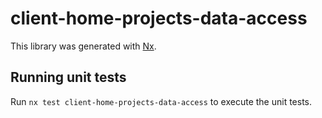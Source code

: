 # client-home-projects-data-access

This library was generated with [Nx](https://nx.dev).

## Running unit tests

Run `nx test client-home-projects-data-access` to execute the unit tests.
